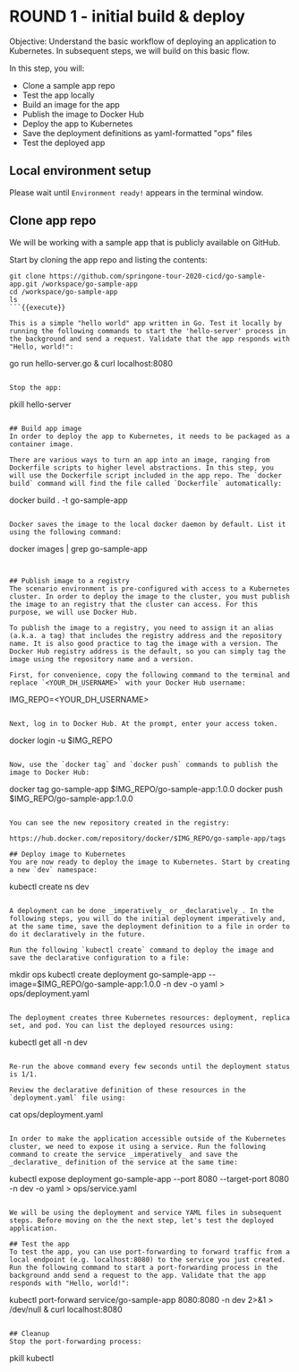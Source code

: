 # ROUND 1 - initial build & deploy

Objective:
Understand the basic workflow of deploying an application to Kubernetes. In subsequent steps, we will build on this basic flow.

In this step, you will:
- Clone a sample app repo
- Test the app locally
- Build an image for the app
- Publish the image to Docker Hub
- Deploy the app to Kubernetes
- Save the deployment definitions as yaml-formatted "ops" files
- Test the deployed app

## Local environment setup
Please wait until `Environment ready!` appears in the terminal window.

## Clone app repo
We will be working with a sample app that is publicly available on GitHub.

Start by cloning the app repo and listing the contents:

```
git clone https://github.com/springone-tour-2020-cicd/go-sample-app.git /workspace/go-sample-app
cd /workspace/go-sample-app
ls
```{{execute}}

This is a simple "hello world" app written in Go. Test it locally by running the following commands to start the 'hello-server' process in the background and send a request. Validate that the app responds with "Hello, world!":

```
go run hello-server.go &
curl localhost:8080
```{{execute}}

Stop the app:

```
pkill hello-server
```{{execute}}

## Build app image
In order to deploy the app to Kubernetes, it needs to be packaged as a container image.

There are various ways to turn an app into an image, ranging from Dockerfile scripts to higher level abstractions. In this step, you will use the Dockerfile script included in the app repo. The `docker build` command will find the file called `Dockerfile` automatically:

```
docker build . -t go-sample-app
```{{execute}}

Docker saves the image to the local docker daemon by default. List it using the following command:

```
docker images | grep go-sample-app
```{{execute}}


## Publish image to a registry
The scenario environment is pre-configured with access to a Kubernetes cluster. In order to deploy the image to the cluster, you must publish the image to an registry that the cluster can access. For this purpose, we will use Docker Hub.

To publish the image to a registry, you need to assign it an alias (a.k.a. a tag) that includes the registry address and the repository name. It is also good practice to tag the image with a version. The Docker Hub registry address is the default, so you can simply tag the image using the repository name and a version.

First, for convenience, copy the following command to the terminal and replace `<YOUR_DH_USERNAME>` with your Docker Hub username:

```
IMG_REPO=<YOUR_DH_USERNAME>
```{{copy}}

Next, log in to Docker Hub. At the prompt, enter your access token.

```
docker login -u $IMG_REPO
```{{execute}}

Now, use the `docker tag` and `docker push` commands to publish the image to Docker Hub:

```
docker tag go-sample-app $IMG_REPO/go-sample-app:1.0.0
docker push $IMG_REPO/go-sample-app:1.0.0
```{{execute}}

You can see the new repository created in the registry:

https://hub.docker.com/repository/docker/$IMG_REPO/go-sample-app/tags

## Deploy image to Kubernetes
You are now ready to deploy the image to Kubernetes. Start by creating a new `dev` namespace:

```
kubectl create ns dev
```{{execute}}

A deployment can be done _imperatively_ or _declaratively_. In the following steps, you will do the initial deployment imperatively and, at the same time, save the deployment definition to a file in order to do it declaratively in the future. 

Run the following `kubectl create` command to deploy the image and save the declarative configuration to a file:

```
mkdir ops
kubectl create deployment go-sample-app --image=$IMG_REPO/go-sample-app:1.0.0 -n dev -o yaml > ops/deployment.yaml
```{{execute}}

The deployment creates three Kubernetes resources: deployment, replica set, and pod. You can list the deployed resources using:

```
kubectl get all -n dev
```{{execute}}

Re-run the above command every few seconds until the deployment status is 1/1.

Review the declarative definition of these resources in the `deployment.yaml` file using:

```
cat ops/deployment.yaml
```{{execute}}

In order to make the application accessible outside of the Kubernetes cluster, we need to expose it using a service. Run the following command to create the service _imperatively_ and save the _declarative_ definition of the service at the same time:

```
kubectl expose deployment go-sample-app --port 8080 --target-port 8080 -n dev -o yaml > ops/service.yaml
```{{execute}}

We will be using the deployment and service YAML files in subsequent steps. Before moving on the the next step, let's test the deployed application.

## Test the app
To test the app, you can use port-forwarding to forward traffic from a local endpoint (e.g. localhost:8080) to the service you just created. Run the following command to start a port-forwarding process in the background andd send a request to the app. Validate that the app responds with "Hello, world!":

```
kubectl port-forward service/go-sample-app 8080:8080 -n dev 2>&1 > /dev/null &
curl localhost:8080
```{{execute}}

## Cleanup
Stop the port-forwarding process:

```
pkill kubectl
```{{execute}}
